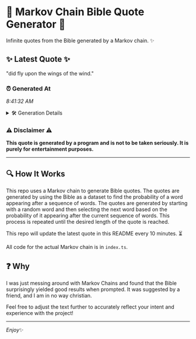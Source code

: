 # 📖 Markov Chain Bible Quote Generator 📖

Infinite quotes from the Bible generated by a Markov chain. ✨

## ✨ Latest Quote ✨
"did fly upon the wings of the wind."

### ⏰ Generated At
*8:41:32 AM*

<details>
    <summary>🛠️ Generation Details</summary>
    <p>
        <strong>🌱 Seed:</strong> did<br>
        <strong>🔄 Iterations:</strong> 7<br>
        <strong>📜 Context History:</strong><br>[ did ]: fly<br>[ did, fly ]: upon<br>[ did, fly, upon ]: the<br>[ did, fly, upon, the ]: wings<br>[ did, fly, upon, the, wings ]: of<br>[ did, fly, upon, the, wings, of ]: the<br>[ fly, upon, the, wings, of, the ]: wind.<br>
    </p>
</details>

### ⚠️ Disclaimer ⚠️
**This quote is generated by a program and is not to be taken seriously. It is purely for entertainment purposes.**

---

## 🔍 How It Works

This repo uses a Markov chain to generate Bible quotes. The quotes are generated by using the Bible as a dataset to find the probability of a word appearing after a sequence of words. The quotes are generated by starting with a random word and then selecting the next word based on the probability of it appearing after the current sequence of words. This process is repeated until the desired length of the quote is reached.

This repo will update the latest quote in this README every 10 minutes. ⏳

All code for the actual Markov chain is in `index.ts`.

## ❓ Why

I was just messing around with Markov Chains and found that the Bible surprisingly yielded good results when prompted. 
It was suggested by a friend, and I am in no way christian.

Feel free to adjust the text further to accurately reflect your intent and experience with the project!

---

*Enjoy*✨
